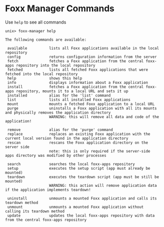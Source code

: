 <a name="foxx_manager_commands"></a>
# Foxx Manager Commands

Use `help` to see all commands

    unix> foxx-manager help

    The following commands are available:

     available          lists all Foxx applications available in the local repository
     config             returns configuration information from the server
     fetch              fetches a Foxx application from the central foxx-apps repository into the local repository
     fetched            lists all fetched Foxx applications that were fetched into the local repository
     help               shows this help
     info               displays information about a Foxx application
     install            fetches a Foxx application from the central foxx-apps repository, mounts it to a local URL and sets it up
     installed          alias for the 'list' command
     list               lists all installed Foxx applications
     mount              mounts a fetched Foxx application to a local URL
     purge              uninstalls a Foxx application with all its mounts and physically removes the application directory
                        WARNING: this will remove all data and code of the application!
                               
     remove             alias for the 'purge' command
     replace            replaces an existing Foxx application with the current local version found in the application directory
     rescan             rescans the Foxx application directory on the server side
                        note: this is only required if the server-side apps directory was modified by other processes
                                                     
     search             searches the local foxx-apps repository
     setup              executes the setup script (app must already be mounted)
     teardown           executes the teardown script (app must be still be mounted)
                        WARNING: this action will remove application data if the application implements teardown!
                                                                     
     uninstall          unmounts a mounted Foxx application and calls its teardown method
     unmount            unmounts a mounted Foxx application without calling its teardown method
     update             updates the local foxx-apps repository with data from the central foxx-apps repository
                                                                                
